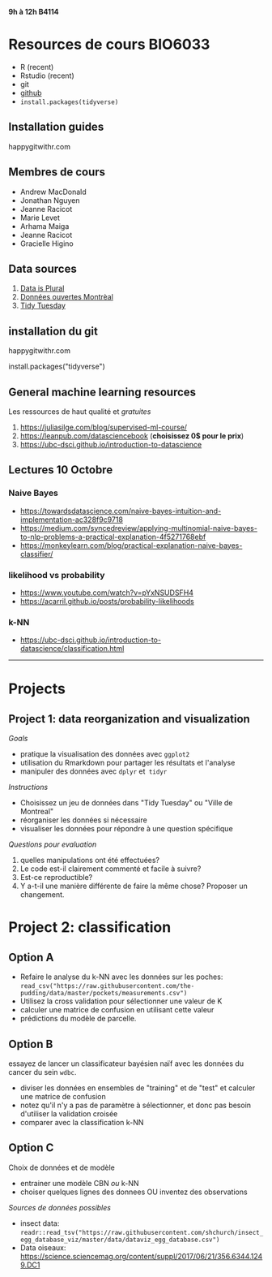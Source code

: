 **9h à 12h B4114**

# Resources de cours BIO6033

* R (recent)
* Rstudio (recent)
* git
* [github](github.com)
* `install.packages(tidyverse)`


## Installation guides
happygitwithr.com

## Membres de cours

* Andrew MacDonald
* Jonathan Nguyen
* Jeanne Racicot
* Marie Levet
* Arhama Maiga
* Jeanne Racicot 
* Gracielle Higino

## Data sources

1. [Data is Plural](https://docs.google.com/spreadsheets/d/1wZhPLMCHKJvwOkP4juclhjFgqIY8fQFMemwKL2c64vk/edit)
2. [Données ouvertes Montrèal](http://donnees.ville.montreal.qc.ca/)
3. [Tidy Tuesday](https://github.com/rfordatascience/tidytuesday)

## installation du git

happygitwithr.com

install.packages("tidyverse")

## General machine learning resources

Les ressources de haut qualité et *gratuites*

1. https://juliasilge.com/blog/supervised-ml-course/
2. https://leanpub.com/datasciencebook (**choisissez 0$ pour le prix**)
2. https://ubc-dsci.github.io/introduction-to-datascience
  
## Lectures 10 Octobre

### Naive Bayes
* https://towardsdatascience.com/naive-bayes-intuition-and-implementation-ac328f9c9718
* https://medium.com/syncedreview/applying-multinomial-naive-bayes-to-nlp-problems-a-practical-explanation-4f5271768ebf
* https://monkeylearn.com/blog/practical-explanation-naive-bayes-classifier/

### likelihood vs probability
* https://www.youtube.com/watch?v=pYxNSUDSFH4
* https://acarril.github.io/posts/probability-likelihoods

### k-NN
* https://ubc-dsci.github.io/introduction-to-datascience/classification.html

--------

# Projects

## Project 1: data reorganization and visualization

*Goals*

* pratique la visualisation des données avec `ggplot2`
* utilisation du Rmarkdown pour partager les résultats et l'analyse
* manipuler des données avec `dplyr` et` tidyr`

*Instructions*

* Choisissez un jeu de données dans "Tidy Tuesday" ou "Ville de Montreal"
* réorganiser les données si nécessaire
* visualiser les données pour répondre à une question spécifique

*Questions pour evaluation*

1. quelles manipulations ont été effectuées?
1. Le code est-il clairement commenté et facile à suivre?
1. Est-ce reproductible?
1. Y a-t-il une manière différente de faire la même chose? Proposer un changement.

# Project 2: classification

## Option A

* Refaire le analyse du k-NN avec les données sur les poches:
`read_csv("https://raw.githubusercontent.com/the-pudding/data/master/pockets/measurements.csv")`
* Utilisez la cross validation pour sélectionner une valeur de K
* calculer une matrice de confusion en utilisant cette valeur
* prédictions du modèle de parcelle.

## Option B 
essayez de lancer un classificateur bayésien naïf avec les données du cancer du sein `wdbc`.
* diviser les données en ensembles de "training" et de "test" et calculer une matrice de confusion
* notez qu'il n'y a pas de paramètre à sélectionner, et donc pas besoin d'utiliser la validation croisée
* comparer avec la classification k-NN

## Option C
Choix de données et de modèle
* entrainer une modèle CBN *ou* k-NN
* choiser quelques lignes des donnees OU inventez des observations

*Sources de données possibles*
* insect data:
`readr::read_tsv("https://raw.githubusercontent.com/shchurch/insect_egg_database_viz/master/data/dataviz_egg_database.csv")`
* Data oiseaux: https://science.sciencemag.org/content/suppl/2017/06/21/356.6344.1249.DC1
